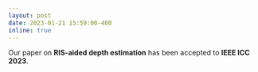 ```yaml
---
layout: post
date: 2023-01-21 15:59:00-400 
inline: true
---
```


Our paper on **RIS-aided depth estimation** has been accepted to **IEEE ICC 2023**.
